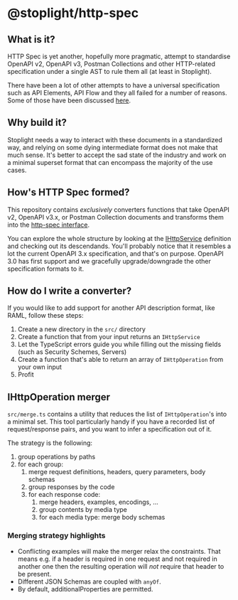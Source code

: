 # @stoplight/http-spec

## What is it?

HTTP Spec is yet another, hopefully more pragmatic, attempt to standardise OpenAPI v2, OpenAPI v3, Postman Collections and other HTTP-related specification under a single AST to rule them all (at least in Stoplight).

There have been a lot of other attempts to have a universal specification such as API Elements, API Flow and they all failed for a number of reasons. Some of those have been discussed [here](https://www.youtube.com/watch?v=jn_1lJr-DLY).

## Why build it?

Stoplight needs a way to interact with these documents in a standardized way, and relying on some dying intermediate format does not make that much sense. It's better to accept the sad state of the industry and work on a minimal superset format that can encompass the majority of the use cases.

## How's HTTP Spec formed?

This repository contains *exclusively* converters functions that take OpenAPI v2, OpenAPI v3.x, or Postman Collection documents and transforms them into the [http-spec interface](https://github.com/stoplightio/types/blob/master/src/http-spec.ts).

You can explore the whole structure by looking at the [IHttpService](https://github.com/stoplightio/types/blob/master/src/http-spec.ts#L10) definition and checking out its descendands. You'll probably notice that it resembles a lot the current OpenAPI 3.x specification, and that's on purpose. OpenAPI 3.0 has first support and we gracefully upgrade/downgrade the other specification formats to it.

## How do I write a converter?

If you would like to add support for another API description format, like RAML, follow these steps:

1. Create a new directory in the `src/` directory
2. Create a function that from your input returns an `IHttpService`
3. Let the TypeScript errors guide you while filling out the missing fields (such as Security Schemes, Servers)
4. Create a function that's able to return an array of `IHttpOperation` from your own input
5. Profit

## IHttpOperation merger

`src/merge.ts` contains a utility that reduces the list of `IHttpOperation`'s into a minimal set. This tool particularly handy if you have a recorded list of request/response pairs, and you want to infer a specification out of it.

The strategy is the following:
1. group operations by paths
2. for each group:
    1. merge request definitions, headers, query parameters, body schemas
    2. group responses by the code
    3. for each response code:
        1. merge headers, examples, encodings, ...
        2. group contents by media type
        3. for each media type: merge body schemas

### Merging strategy highlights

- Conflicting examples will make the merger relax the constraints. That means e.g. if a header is required in one request and not required in another one then the resulting operation will _not_ require that header to be present.
- Different JSON Schemas are coupled with `anyOf`.
- By default, additionalProperties are permitted.
